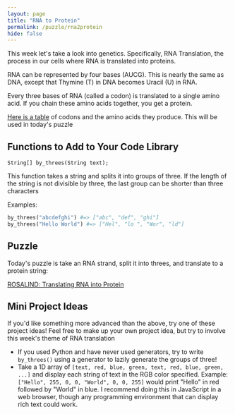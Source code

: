```yaml
---
layout: page
title: "RNA to Protein"
permalink: /puzzle/rna2protein
hide: false
---
```


This week let's take a look into genetics. Specifically, RNA
Translation, the process in our cells where RNA is translated
into proteins.

RNA can be represented by four bases (AUCG). This is nearly the
same as DNA, except that Thymine (T) in DNA becomes Uracil (U)
in RNA.

Every three bases of RNA (called a codon) is translated to a single
amino acid. If you chain these amino acids together, you get a protein.

[Here is a table](http://rosalind.info/glossary/rna-codon-table/) of codons
and the amino acids they produce. This will be used in today's puzzle

## Functions to Add to Your Code Library

```
String[] by_threes(String text);
```
This function takes a string and splits it into groups of three. If the
length of the string is not divisible by three, the last group can be shorter
than three characters

Examples:

```python
by_threes("abcdefghi") #=> ["abc", "def", "ghi"]
by_threes("Hello World") #=> ["Hel", "lo ", "Wor", "ld"]
```

## Puzzle

Today's puzzle is take an RNA strand, split it into threes, and translate
to a protein string:

[ROSALIND: Translating RNA into Protein](http://rosalind.info/problems/prot/)

## Mini Project Ideas

If you'd like something more advanced than the above, try one of these
project ideas! Feel free to make up your own project idea, but try to involve
this week's theme of RNA translation

* If you used Python and have never used generators, try to write `by_threes()`
    using a generator to lazily generate the groups of three!
* Take a 1D array of `[text, red, blue, green, text, red, blue, green, ...]`
    and display each string of text in the RGB color specified. Example:
    `["Hello", 255, 0, 0, "World", 0, 0, 255]` would print "Hello" in red
    followed by "World" in blue. I recommend doing this in JavaScript in a
    web browser, though any programming environment that can display rich text
    could work.
